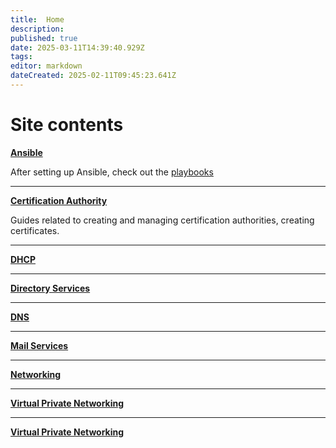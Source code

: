 ```yaml
---
title:  Home
description: 
published: true
date: 2025-03-11T14:39:40.929Z
tags: 
editor: markdown
dateCreated: 2025-02-11T09:45:23.641Z
---
```


# Site contents

[**Ansible**](/ansible/setup)

After setting up Ansible, check out the [playbooks](/ansible/playbooks)

---

[**Certification Authority**](/cert)

Guides related to creating and managing certification authorities, creating certificates.

---

[**DHCP**](/DHCP)

---

[**Directory Services**](/directory-services)

---

[**DNS**](/DNS)

---

[**Mail Services**](/mail)

---

[**Networking**](/networking)

---

[**Virtual Private Networking**](/vpn)


---

[**Virtual Private Networking**](/web-server)
